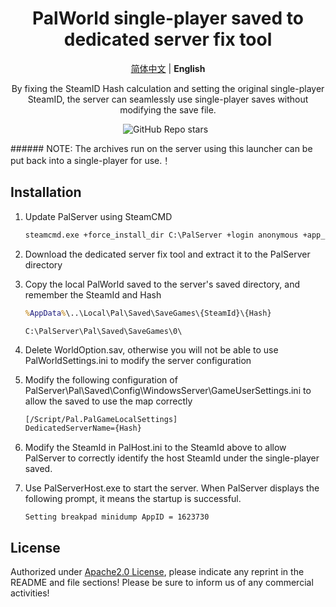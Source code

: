 <h1 align='center'>PalWorld single-player saved to dedicated server fix tool</h1>

<p align="center">
   <a href="/README.md">简体中文</a> | <strong>English</strong>
</p>
<p align='center'>
  By fixing the SteamID Hash calculation and setting the original single-player SteamID, the server can seamlessly use single-player saves without modifying the save file.<br/>
</p>


<p align='center'>
<img alt="GitHub Repo stars" src="https://img.shields.io/github/stars/number201724/PalServerHostFix?style=for-the-badge">&nbsp;&nbsp;
</p>
###### NOTE: The archives run on the server using this launcher can be put back into a single-player for use.！


## Installation

1. Update PalServer using SteamCMD

   ```cmd
   steamcmd.exe +force_install_dir C:\PalServer +login anonymous +app_update 2394010 validate +quit
   ```

2. Download the dedicated server fix tool and extract it to the PalServer directory

3. Copy the local PalWorld saved to the server's saved directory, and remember the SteamId and Hash

   ``` cmd
   %AppData%\..\Local\Pal\Saved\SaveGames\{SteamId}\{Hash}
   ```

   ```
   C:\PalServer\Pal\Saved\SaveGames\0\
   ```

4. Delete WorldOption.sav, otherwise you will not be able to use PalWorldSettings.ini to modify the server configuration

5. Modify the following configuration of PalServer\Pal\Saved\Config\WindowsServer\GameUserSettings.ini to allow the saved to use the map correctly

   ```cmd
   [/Script/Pal.PalGameLocalSettings]
   DedicatedServerName={Hash}
   ```

   

6. Modify the SteamId in PalHost.ini to the SteamId above to allow PalServer to correctly identify the host SteamId under the single-player saved.

7. Use PalServerHost.exe to start the server. When PalServer displays the following prompt, it means the startup is successful.

   ```
   Setting breakpad minidump AppID = 1623730
   ```

## License

Authorized under [Apache2.0 License](LICENSE), please indicate any reprint in the README and file sections! Please be sure to inform us of any commercial activities!
